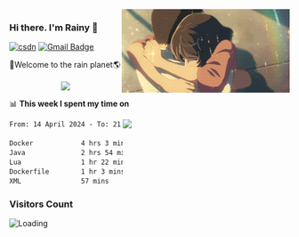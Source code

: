 <img  align='right' height="150" src="https://github.com/LikeRainDay/LikeRainDay/blob/master/pic/img_rain_1.gif?raw=true">



### Hi there. I'm Rainy :lemon:

[![csdn](https://img.shields.io/badge/-csdn-c14438?style=flat-square&logo=c&logoColor=white)](https://blog.csdn.net/qq_15807167)
[![Gmail Badge](https://img.shields.io/badge/-gmail-c14438?style=flat-square&logo=Gmail&logoColor=white&link=mailto:houshuai0816@gmail.com)](mailto:houshuai0816@gmail.com)

🚀Welcome to the rain planet🌎

<center>
<img align='center'  src="https://source.unsplash.com/user/rainyhehe/likes">
</center>

📊 **This week I spent my time on**

<img align='right'   width="300" src="https://github-readme-stats.vercel.app/api?username=LikeRainDay&show_icons=true&title_color=fff&icon_color=79ff97&text_color=9f9f9f&bg_color=151515&count_private=true">

<!--START_SECTION:waka-->

```txt
From: 14 April 2024 - To: 21 April 2024

Docker            4 hrs 3 mins    ███████░░░░░░░░░░░░░░░░░░   28.21 %
Java              2 hrs 54 mins   █████░░░░░░░░░░░░░░░░░░░░   20.22 %
Lua               1 hr 22 mins    ██▒░░░░░░░░░░░░░░░░░░░░░░   09.60 %
Dockerfile        1 hr 3 mins     ██░░░░░░░░░░░░░░░░░░░░░░░   07.36 %
XML               57 mins         █▓░░░░░░░░░░░░░░░░░░░░░░░   06.70 %
```

<!--END_SECTION:waka-->

### Visitors Count
<img align="left" src = "https://profile-counter.glitch.me/LikeRainDay/count.svg" alt ="Loading">
